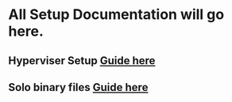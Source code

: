 # All Setup Documentation will go here.

## Hyperviser Setup [Guide here](hypervisor/README.md)

## Solo binary files [Guide here](BININSTALL.md)
